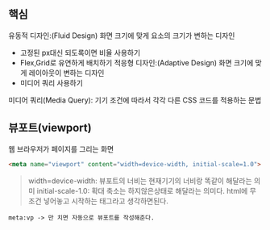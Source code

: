 ## 핵심
유동적 디자인:(Fluid Design) 화면 크기에 맞게 요소의 크기가 변하는 디자인
- 고정된 px대신 되도록이면 비율 사용하기
- Flex,Grid로 유연하게 배치하기
적응형 디자인:(Adaptive Design) 화면 크기에 맞게 레이아웃이 변하는 디자인
- 미디어 쿼리 사용하기

미디어 쿼리(Media Query): 기기 조건에 따라서 각각 다른 CSS 코드를 적용하는 문법

## 뷰포트(viewport)
웹 브라우저가 페이지를 그리는 화면

```html
<meta name="viewport" content="width=device-width, initial-scale=1.0">
```
> width=device-width: 뷰포트의 너비는 현재기기의 너비랑 똑같이 해달라는 의미
> initial-scale-1.0: 확대 축소는 하지않은상태로 해달라는 의미다.
> html에 무조건 넣어놓고 시작하는 태그라고 생각하면된다.

```vscode
meta:vp -> 만 치면 자동으로 뷰포트를 작성해준다.
```

